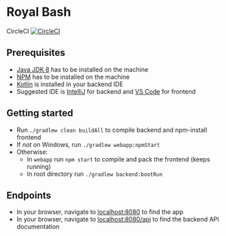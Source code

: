 # Royal Bash

CircleCI  [![CircleCI](https://circleci.com/gh/alexanderschramm1992/royalbash.svg?style=svg)](https://circleci.com/gh/alexanderschramm1992/royalbash)

## Prerequisites
 * [Java JDK 8](http://www.oracle.com/technetwork/java/javase/downloads/jdk8-downloads-2133151.html) has to be installed on the machine
 * [NPM](https://nodejs.org/en/) has to be installed on the machine
 * [Kotlin](https://kotlinlang.org/) is installed in your backend IDE
 * Suggested IDE is [IntelliJ](https://www.jetbrains.com/idea/download/#section=windows) for backend and [VS Code](https://code.visualstudio.com/) for frontend

## Getting started
 * Run `./gradlew clean buildAll` to compile backend and npm-install frontend
 * If *not* on Windows, run `./gradlew webapp:npmStart`
 * Otherwise:
   * In `webapp` run `npm start` to compile and pack the frontend (keeps running)
   * In root directory run `./gradlew backend:bootRun`

## Endpoints
 * In your browser, navigate to [localhost:8080](http://localhost:3000) to find the app
 * In your browser, navigate to [localhost:8080/api](http://localhost:8080/api) to find the backend API documentation
